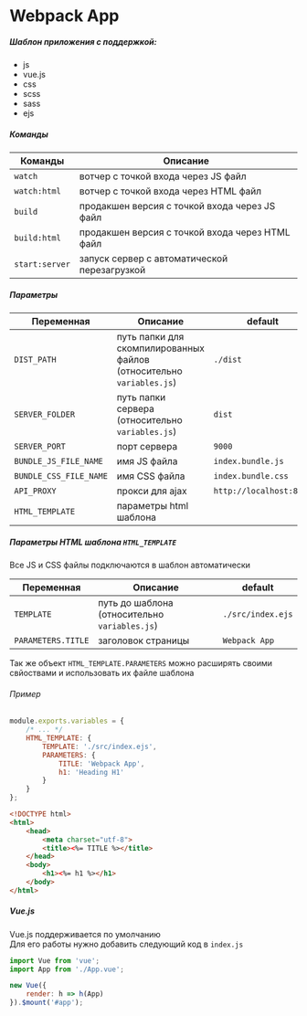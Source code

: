 # Webpack App

##### Шаблон приложения с поддержкой:
- js
- vue.js
- css
- scss
- sass
- ejs

##### Команды
| Команды | Описание | 
|----------------|---------|
| `watch` | вотчер с точкой входа через JS файл |
| `watch:html` | вотчер с точкой входа через HTML файл |
| `build` | продакшен версия с точкой входа через JS файл |
| `build:html` | продакшен версия с точкой входа через HTML файл |
| `start:server` | запуск сервер с автоматической перезагрузкой |

##### Параметры
| Переменная | Описание | default |
|----------------|---------|---------|
| `DIST_PATH` | путь папки для скомпилированных файлов (относительно `variables.js`)|`./dist`|
| `SERVER_FOLDER` | путь папки сервера (относительно `variables.js`)|`dist`|
| `SERVER_PORT` | порт сервера |`9000`|
| `BUNDLE_JS_FILE_NAME` | имя JS файла | `index.bundle.js` |
| `BUNDLE_CSS_FILE_NAME` | имя CSS файла | `index.bundle.css` |
| `API_PROXY` | прокси для ajax | `http://localhost:8080` |
| `HTML_TEMPLATE` | параметры html шаблона | 

##### Параметры HTML шаблона `HTML_TEMPLATE`

Все JS и CSS файлы подключаются в шаблон автоматически

| Переменная | Описание | default |
|----------------|---------|---------|
| `TEMPLATE` | путь до шаблона (относительно `variables.js`) | `./src/index.ejs` |
| `PARAMETERS.TITLE` | заголовок страницы | `Webpack App` |

Так же объект `HTML_TEMPLATE.PARAMETERS` можно расширять своими свйоствами и использовать их файле шаблона

###### Пример

```js
module.exports.variables = {
    /* ... */
    HTML_TEMPLATE: {
        TEMPLATE: './src/index.ejs',
        PARAMETERS: {
            TITLE: 'Webpack App',
            h1: 'Heading H1'
        }
    }
};
```

```html
<!DOCTYPE html>
<html>
    <head>
        <meta charset="utf-8">
        <title><%= TITLE %></title>
    </head>
    <body>
        <h1><%= h1 %></h1>
    </body>
</html>
```

##### Vue.js

Vue.js поддерживается по умолчанию  
Для его работы нужно добавить следующий код в `index.js`

```js
import Vue from 'vue';
import App from './App.vue';

new Vue({
    render: h => h(App)
}).$mount('#app');
```





